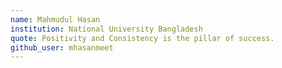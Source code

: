 ```yaml
---
name: Mahmudul Hasan
institution: National University Bangladesh
quote: Positivity and Consistency is the pillar of success.
github_user: mhasanmeet
---
```


